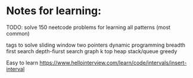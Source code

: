 # Notes for learning:
TODO:
solve 150 neetcode problems for learning all patterns (most common)


tags to solve
sliding window
two pointers
dynamic programming
breadth first search
depth-fiurst search
graph
k top
heap
stack/queue
greedy


Easy to learn
https://www.hellointerview.com/learn/code/intervals/insert-interval